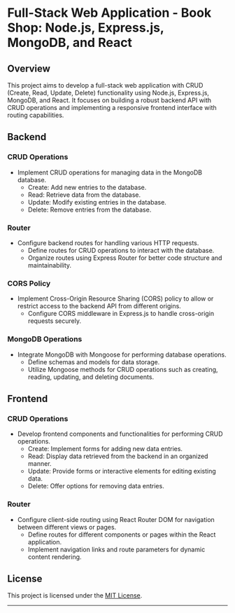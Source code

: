 
# Full-Stack Web Application - Book Shop: Node.js, Express.js, MongoDB, and React

## Overview

This project aims to develop a full-stack web application with CRUD (Create, Read, Update, Delete) functionality using Node.js, Express.js, MongoDB, and React. It focuses on building a robust backend API with CRUD operations and implementing a responsive frontend interface with routing capabilities.

## Backend

### CRUD Operations
- Implement CRUD operations for managing data in the MongoDB database.
  - Create: Add new entries to the database.
  - Read: Retrieve data from the database.
  - Update: Modify existing entries in the database.
  - Delete: Remove entries from the database.

### Router
- Configure backend routes for handling various HTTP requests.
  - Define routes for CRUD operations to interact with the database.
  - Organize routes using Express Router for better code structure and maintainability.

### CORS Policy
- Implement Cross-Origin Resource Sharing (CORS) policy to allow or restrict access to the backend API from different origins.
  - Configure CORS middleware in Express.js to handle cross-origin requests securely.

### MongoDB Operations
- Integrate MongoDB with Mongoose for performing database operations.
  - Define schemas and models for data storage.
  - Utilize Mongoose methods for CRUD operations such as creating, reading, updating, and deleting documents.

## Frontend

### CRUD Operations
- Develop frontend components and functionalities for performing CRUD operations.
  - Create: Implement forms for adding new data entries.
  - Read: Display data retrieved from the backend in an organized manner.
  - Update: Provide forms or interactive elements for editing existing data.
  - Delete: Offer options for removing data entries.

### Router
- Configure client-side routing using React Router DOM for navigation between different views or pages.
  - Define routes for different components or pages within the React application.
  - Implement navigation links and route parameters for dynamic content rendering.

## License

This project is licensed under the [MIT License](LICENSE).

---

